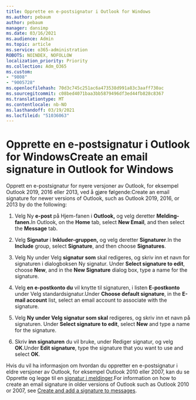 ```yaml
---
title: Opprette en e-postsignatur i Outlook for Windows
ms.author: pebaum
author: pebaum
manager: dansimp
ms.date: 03/16/2021
ms.audience: Admin
ms.topic: article
ms.service: o365-administration
ROBOTS: NOINDEX, NOFOLLOW
localization_priority: Priority
ms.collection: Adm_O365
ms.custom:
- "9808"
- "9005728"
ms.openlocfilehash: 70d3c745c251ac6a473538d991a83c3aaff730ac
ms.sourcegitcommit: c08bed4071baa3bb5879496df3ed44fb828c8367
ms.translationtype: MT
ms.contentlocale: nb-NO
ms.lasthandoff: 03/19/2021
ms.locfileid: "51036063"
---
```

# <a name="create-an-email-signature-in-outlook-for-windows"></a><span data-ttu-id="eca11-102">Opprette en e-postsignatur i Outlook for Windows</span><span class="sxs-lookup"><span data-stu-id="eca11-102">Create an email signature in Outlook for Windows</span></span>

<span data-ttu-id="eca11-103">Opprett en e-postsignatur for nyere versjoner av Outlook, for eksempel Outlook 2019, 2016 eller 2013, ved å gjøre følgende:</span><span class="sxs-lookup"><span data-stu-id="eca11-103">Create an email signature for newer versions of Outlook, such as Outlook 2019, 2016, or 2013 by do the following:</span></span>

1. <span data-ttu-id="eca11-104">Velg Ny **e-post** på Hjem-fanen i **Outlook,** og velg deretter **Melding-fanen.**</span><span class="sxs-lookup"><span data-stu-id="eca11-104">In Outlook, on the **Home** tab, select **New Email**, and then select the **Message** tab.</span></span>

1. <span data-ttu-id="eca11-105">Velg **Signatur** i **Inkluder-gruppen,** og velg deretter **Signaturer**.</span><span class="sxs-lookup"><span data-stu-id="eca11-105">In the **Include** group, select **Signature**, and then choose **Signatures**.</span></span>

1. <span data-ttu-id="eca11-106">Velg Ny under Velg **signatur som**  skal redigeres, og skriv inn et navn for signaturen i dialogboksen Ny signatur. </span><span class="sxs-lookup"><span data-stu-id="eca11-106">Under **Select signature to edit**, choose **New**, and in the **New Signature** dialog box, type a name for the signature.</span></span>

1. <span data-ttu-id="eca11-107">Velg **en e-postkonto du** vil knytte til signaturen, i listen **E-postkonto** under Velg standardsignatur.</span><span class="sxs-lookup"><span data-stu-id="eca11-107">Under **Choose default signature**, in the **E-mail account** list, select an email account to associate with the signature.</span></span>

1. <span data-ttu-id="eca11-108">Velg **Ny under Velg signatur som skal** redigeres, og skriv inn et navn på signaturen. </span><span class="sxs-lookup"><span data-stu-id="eca11-108">Under **Select signature to edit**, select **New** and type a name for the signature.</span></span>

1. <span data-ttu-id="eca11-109">Skriv **inn signaturen** du vil bruke, under Rediger signatur, og velg **OK**.</span><span class="sxs-lookup"><span data-stu-id="eca11-109">Under **Edit signature**, type the signature that you want to use and select **OK**.</span></span>

<span data-ttu-id="eca11-110">Hvis du vil ha informasjon om hvordan du oppretter en e-postsignatur i eldre versjoner av Outlook, for eksempel Outlook 2010 eller 2007, kan du se Opprette og legge til en [signatur i meldinger](https://support.microsoft.com/office/8ee5d4f4-68fd-464a-a1c1-0e1c80bb27f2#ID0EAADAAA=Office_2007_-_2010).</span><span class="sxs-lookup"><span data-stu-id="eca11-110">For information on how to create an email signature in older versions of Outlook such as Outlook 2010 or 2007, see [Create and add a signature to messages](https://support.microsoft.com/office/8ee5d4f4-68fd-464a-a1c1-0e1c80bb27f2#ID0EAADAAA=Office_2007_-_2010).</span></span>

